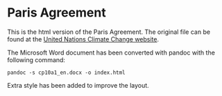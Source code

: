 # Paris Agreement

This is the html version of the Paris Agreement. The original file can be found at the [United Nations Climate Change website](https://unfccc.int/process/conferences/pastconferences/paris-climate-change-conference-november-2015/paris-agreement).

The Microsoft Word document has been converted with pandoc with the following command:

```
pandoc -s cp10a1_en.docx -o index.html
```

Extra style has been added to improve the layout.